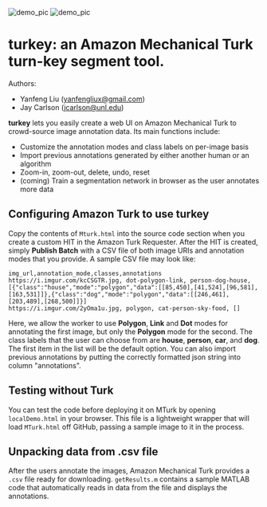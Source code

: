 ![demo_pic](https://i.imgur.com/xbaX5Eq.png)
![demo_pic](https://i.imgur.com/oHpZTIu.jpg)

# **turkey**: an Amazon Mechanical Turk turn-key segment tool. 

Authors: 
* Yanfeng Liu (yanfengliux@gmail.com)
* Jay Carlson (jcarlson@unl.edu)

**turkey** lets you easily create a web UI on Amazon Mechanical Turk to crowd-source image annotation data. Its main functions include:
* Customize the annotation modes and class labels on per-image basis
* Import previous annotations generated by either another human or an algorithm
* Zoom-in, zoom-out, delete, undo, reset
* (coming) Train a segmentation network in browser as the user annotates more data

## Configuring Amazon Turk to use turkey

Copy the contents of `Mturk.html` into the source code section when you create a custom HIT in the Amazon Turk Requester. After the HIT is created, simply **Publish Batch** with a CSV file of both image URIs and annotation modes that you provide. A sample CSV file may look like:

```
img_url,annotation_mode,classes,annotations
https://i.imgur.com/kcCSGTR.jpg, dot-polygon-link, person-dog-house, [{"class":"house","mode":"polygon","data":[[85,450],[41,524],[96,581],[163,531]]},{"class":"dog","mode":"polygon","data":[[246,461],[203,489],[268,500]]}]
https://i.imgur.com/2yOma1u.jpg, polygon, cat-person-sky-food, []
```

Here, we allow the worker to use **Polygon**, **Link** and **Dot** modes for annotating the first image, but only the **Polygon** mode for the second. The class labels that the user can choose from are **house**, **person**, **car**, and **dog**. The first item in the list will be the default option. You can also import previous annotations by putting the correctly formatted json string into column "annotations".

## Testing without Turk
You can test the code before deploying it on MTurk by opening `localDemo.html` in your browser. This file is a lightweight wrapper that will load `MTurk.html` off GitHub, passing a sample image to it in the process.

## Unpacking data from .csv file
After the users annotate the images, Amazon Mechanical Turk provides a `.csv` file ready for downloading. `getResults.m` contains a sample MATLAB code that automatically reads in data from the file and displays the annotations. 

